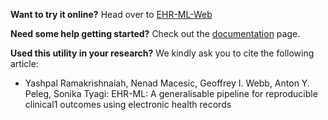 **Want to try it online?** Head over to [EHR-ML-Web](http://superbugai.erc.monash.edu:8081/)

**Need some help getting started?** Check out the [documentation](https://ehr-ml-tutorials.readthedocs.io/en/latest/index.html) page.

**Used this utility in your research?** We kindly ask you to cite the following article:

* Yashpal Ramakrishnaiah, Nenad Macesic, Geoffrey I. Webb, Anton Y. Peleg, Sonika Tyagi: EHR-ML: A generalisable pipeline for reproducible clinical1
outcomes using electronic health records
